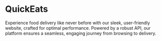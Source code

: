 # QuickEats
 Experience food delivery like never before with our sleek, user-friendly website, crafted for optimal performance. Powered by a robust API, our platform ensures a seamless, engaging journey from browsing to delivery. 
